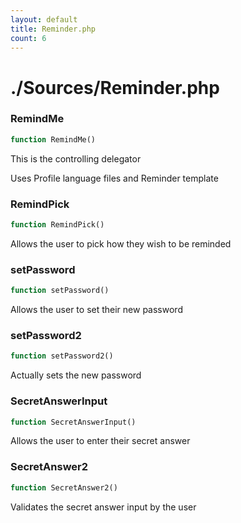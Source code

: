 ```yaml
---
layout: default
title: Reminder.php
count: 6
---
```


# ./Sources/Reminder.php

### RemindMe

```php
function RemindMe()
```
This is the controlling delegator

Uses Profile language files and Reminder template

### RemindPick

```php
function RemindPick()
```
Allows the user to pick how they wish to be reminded



### setPassword

```php
function setPassword()
```
Allows the user to set their new password



### setPassword2

```php
function setPassword2()
```
Actually sets the new password



### SecretAnswerInput

```php
function SecretAnswerInput()
```
Allows the user to enter their secret answer



### SecretAnswer2

```php
function SecretAnswer2()
```
Validates the secret answer input by the user



